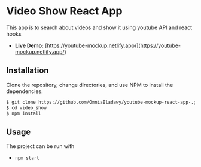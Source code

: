 # Video Show React App

This app is to search about videos and show it using youtube API and react hooks

- **Live Demo:** [https://youtube-mockup.netlify.app/](https://youtube-mockup.netlify.app/)

## Installation

Clone the repository, change directories, and use NPM to install the dependencies.

```bash
$ git clone https://github.com/OmniaEladawy/youtube-mockup-react-app-.git
$ cd video_show
$ npm install
```

## Usage

The project can be run with

- `npm start`
